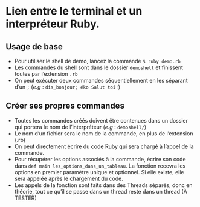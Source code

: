 # Lien entre le terminal et un interpréteur Ruby.

## Usage de base
- Pour utiliser le shell de demo, lancez la commande `$ ruby demo.rb`
- Les commandes du shell sont dans le dossier `demoshell` et finissent toutes
  par l’extension `.rb`
- On peut exécuter deux commandes séquentiellement en les séparant d’un `;`
  (_e.g_ : `dis_bonjour; éko Salut toi!`)

## Créer ses propres commandes
- Toutes les commandes créés doivent être contenues dans un dossier qui portera
  le nom de l’interpréteur (_e.g_ : `demoshell/`)
- Le nom d’un fichier sera le nom de la commande, en plus de l’extension (.rb)
- On peut directement écrire du code Ruby qui sera chargé à l’appel de la
  commande.
- Pour récupérer les options associés à la commande, écrire son code dans `def
  main les_options_dans_un_tableau`. La fonction recevra les options en premier
  paramètre unique et optionnel. Si elle existe, elle sera appelée après le
  chargement du code.
- Les appels de la fonction sont faits dans des Threads séparés, donc en
  théorie, tout ce qu’il se passe dans un thread reste dans un thread (À TESTER)
